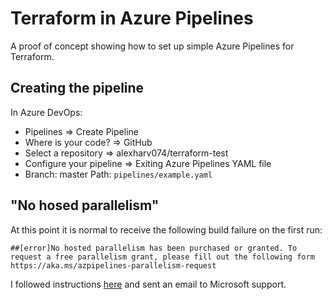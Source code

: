 # Terraform in Azure Pipelines

A proof of concept showing how to set up simple Azure Pipelines for Terraform.

## Creating the pipeline

In Azure DevOps:
- Pipelines => Create Pipeline
- Where is your code? => GitHub
- Select a repository => alexharv074/terraform-test
- Configure your pipeline => Exiting Azure Pipelines YAML file
- Branch: master
  Path: `pipelines/example.yaml`

## "No hosed parallelism"

At this point it is normal to receive the following build failure on the first run:

```text
##[error]No hosted parallelism has been purchased or granted. To request a free parallelism grant, please fill out the following form https://aka.ms/azpipelines-parallelism-request
```

I followed instructions [here](https://www.compilemode.com/2021/04/no-hosted-parallelism-has-been-purchased-or-granted-azure-devops.html) and sent an email to Microsoft support.
